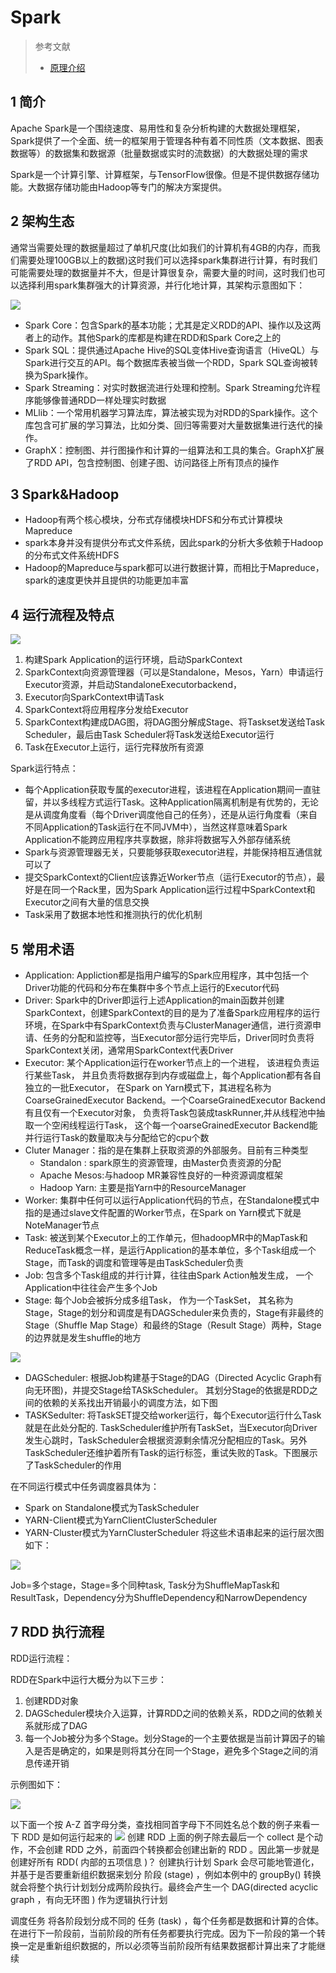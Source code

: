 # Spark

> 参考文献
>
> * [原理介绍](https://www.cnblogs.com/cxxjohnson/p/8909578.html)

## 1 简介

Apache Spark是一个围绕速度、易用性和复杂分析构建的大数据处理框架，Spark提供了一个全面、统一的框架用于管理各种有着不同性质（文本数据、图表数据等）的数据集和数据源（批量数据或实时的流数据）的大数据处理的需求

Spark是一个计算引擎、计算框架，与TensorFlow很像。但是不提供数据存储功能。大数据存储功能由Hadoop等专门的解决方案提供。

## 2 架构生态

通常当需要处理的数据量超过了单机尺度(比如我们的计算机有4GB的内存，而我们需要处理100GB以上的数据)这时我们可以选择spark集群进行计算，有时我们可能需要处理的数据量并不大，但是计算很复杂，需要大量的时间，这时我们也可以选择利用spark集群强大的计算资源，并行化地计算，其架构示意图如下：

![](F:/work/open-note/BigData/Spark/image/Spark架构.png.png)

* Spark Core：包含Spark的基本功能；尤其是定义RDD的API、操作以及这两者上的动作。其他Spark的库都是构建在RDD和Spark Core之上的
* Spark SQL：提供通过Apache Hive的SQL变体Hive查询语言（HiveQL）与Spark进行交互的API。每个数据库表被当做一个RDD，Spark SQL查询被转换为Spark操作。
* Spark Streaming：对实时数据流进行处理和控制。Spark Streaming允许程序能够像普通RDD一样处理实时数据
* MLlib：一个常用机器学习算法库，算法被实现为对RDD的Spark操作。这个库包含可扩展的学习算法，比如分类、回归等需要对大量数据集进行迭代的操作。
* GraphX：控制图、并行图操作和计算的一组算法和工具的集合。GraphX扩展了RDD API，包含控制图、创建子图、访问路径上所有顶点的操作


## 3 Spark&Hadoop

* Hadoop有两个核心模块，分布式存储模块HDFS和分布式计算模块Mapreduce
* spark本身并没有提供分布式文件系统，因此spark的分析大多依赖于Hadoop的分布式文件系统HDFS
* Hadoop的Mapreduce与spark都可以进行数据计算，而相比于Mapreduce，spark的速度更快并且提供的功能更加丰富

## 4 运行流程及特点

![](F:/work/open-note/BigData/Spark/image/Spark运行流程.png)

1. 构建Spark Application的运行环境，启动SparkContext
2. SparkContext向资源管理器（可以是Standalone，Mesos，Yarn）申请运行Executor资源，并启动StandaloneExecutorbackend，
3. Executor向SparkContext申请Task
4. SparkContext将应用程序分发给Executor
5. SparkContext构建成DAG图，将DAG图分解成Stage、将Taskset发送给Task Scheduler，最后由Task Scheduler将Task发送给Executor运行
6. Task在Executor上运行，运行完释放所有资源


Spark运行特点：

* 每个Application获取专属的executor进程，该进程在Application期间一直驻留，并以多线程方式运行Task。这种Application隔离机制是有优势的，无论是从调度角度看（每个Driver调度他自己的任务），还是从运行角度看（来自不同Application的Task运行在不同JVM中），当然这样意味着Spark Application不能跨应用程序共享数据，除非将数据写入外部存储系统
* Spark与资源管理器无关，只要能够获取executor进程，并能保持相互通信就可以了
* 提交SparkContext的Client应该靠近Worker节点（运行Executor的节点），最好是在同一个Rack里，因为Spark Application运行过程中SparkContext和Executor之间有大量的信息交换
* Task采用了数据本地性和推测执行的优化机制

## 5 常用术语

* Application: Appliction都是指用户编写的Spark应用程序，其中包括一个Driver功能的代码和分布在集群中多个节点上运行的Executor代码
* Driver:  Spark中的Driver即运行上述Application的main函数并创建SparkContext，创建SparkContext的目的是为了准备Spark应用程序的运行环境，在Spark中有SparkContext负责与ClusterManager通信，进行资源申请、任务的分配和监控等，当Executor部分运行完毕后，Driver同时负责将SparkContext关闭，通常用SparkContext代表Driver
* Executor:  某个Application运行在worker节点上的一个进程，  该进程负责运行某些Task， 并且负责将数据存到内存或磁盘上，每个Application都有各自独立的一批Executor， 在Spark on Yarn模式下，其进程名称为CoarseGrainedExecutor Backend。一个CoarseGrainedExecutor Backend有且仅有一个Executor对象， 负责将Task包装成taskRunner,并从线程池中抽取一个空闲线程运行Task， 这个每一个oarseGrainedExecutor Backend能并行运行Task的数量取决与分配给它的cpu个数
* Cluter Manager：指的是在集群上获取资源的外部服务。目前有三种类型
  * Standalon : spark原生的资源管理，由Master负责资源的分配
  * Apache Mesos:与hadoop MR兼容性良好的一种资源调度框架
  * Hadoop Yarn: 主要是指Yarn中的ResourceManager
* Worker: 集群中任何可以运行Application代码的节点，在Standalone模式中指的是通过slave文件配置的Worker节点，在Spark on Yarn模式下就是NoteManager节点
* Task: 被送到某个Executor上的工作单元，但hadoopMR中的MapTask和ReduceTask概念一样，是运行Application的基本单位，多个Task组成一个Stage，而Task的调度和管理等是由TaskScheduler负责
* Job: 包含多个Task组成的并行计算，往往由Spark Action触发生成， 一个Application中往往会产生多个Job
* Stage: 每个Job会被拆分成多组Task， 作为一个TaskSet， 其名称为Stage，Stage的划分和调度是有DAGScheduler来负责的，Stage有非最终的Stage（Shuffle Map Stage）和最终的Stage（Result Stage）两种，Stage的边界就是发生shuffle的地方

![](F:/work/open-note/BigData/Spark/image/Spark执行逻辑.png)

* DAGScheduler: 根据Job构建基于Stage的DAG（Directed Acyclic Graph有向无环图)，并提交Stage给TASkScheduler。 其划分Stage的依据是RDD之间的依赖的关系找出开销最小的调度方法，如下图
* TASKSedulter: 将TaskSET提交给worker运行，每个Executor运行什么Task就是在此处分配的. TaskScheduler维护所有TaskSet，当Executor向Driver发生心跳时，TaskScheduler会根据资源剩余情况分配相应的Task。另外TaskScheduler还维护着所有Task的运行标签，重试失败的Task。下图展示了TaskScheduler的作用

在不同运行模式中任务调度器具体为：

* Spark on Standalone模式为TaskScheduler
* YARN-Client模式为YarnClientClusterScheduler
* YARN-Cluster模式为YarnClusterScheduler
  将这些术语串起来的运行层次图如下：

![](F:/work/open-note/BigData/Spark/image/Spark执行层次.png)

Job=多个stage，Stage=多个同种task, Task分为ShuffleMapTask和ResultTask，Dependency分为ShuffleDependency和NarrowDependency


## 7 RDD 执行流程

RDD运行流程：

RDD在Spark中运行大概分为以下三步：

1. 创建RDD对象
2. DAGScheduler模块介入运算，计算RDD之间的依赖关系，RDD之间的依赖关系就形成了DAG
3. 每一个Job被分为多个Stage。划分Stage的一个主要依据是当前计算因子的输入是否是确定的，如果是则将其分在同一个Stage，避免多个Stage之间的消息传递开销

示例图如下：

![](F:/work/open-note/BigData/Spark/image/SparkRDD执行流程.png)

以下面一个按 A-Z 首字母分类，查找相同首字母下不同姓名总个数的例子来看一下 RDD 是如何运行起来的
![](F:/work/open-note/BigData/Spark/image/Spark程序实例.png)
创建 RDD  上面的例子除去最后一个 collect 是个动作，不会创建 RDD 之外，前面四个转换都会创建出新的 RDD 。因此第一步就是创建好所有 RDD( 内部的五项信息 )？
创建执行计划 Spark 会尽可能地管道化，并基于是否要重新组织数据来划分 阶段 (stage) ，例如本例中的 groupBy() 转换就会将整个执行计划划分成两阶段执行。最终会产生一个 DAG(directed acyclic graph ，有向无环图 ) 作为逻辑执行计划

调度任务  将各阶段划分成不同的 任务 (task) ，每个任务都是数据和计算的合体。在进行下一阶段前，当前阶段的所有任务都要执行完成。因为下一阶段的第一个转换一定是重新组织数据的，所以必须等当前阶段所有结果数据都计算出来了才能继续